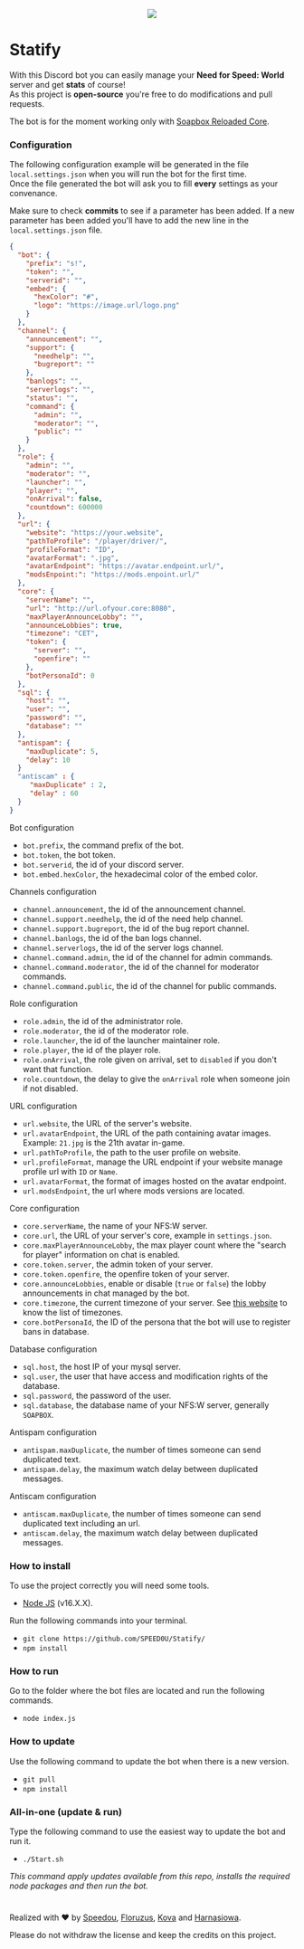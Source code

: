 <p align="center">
  <img src="https://i.imgur.com/KFbTIah.png" />
</p>  

# Statify
With this Discord bot you can easily manage your **Need for Speed: World** server and get **stats** of course!  
As this project is **open-source** you're free to do modifications and pull requests.

The bot is for the moment working only with [Soapbox Reloaded Core](https://github.com/SBRW-Reloaded/reloaded-sbrw-core).

### Configuration
The following configuration example will be generated in the file `local.settings.json` when you will run the bot for the first time.  
Once the file generated the bot will ask you to fill **every** settings as your convenance.

Make sure to check **commits** to see if a parameter has been added. 
If a new parameter has been added you'll have to add the new line in the `local.settings.json` file.

```JSON
{
  "bot": {
    "prefix": "s!",
    "token": "",
    "serverid": "",
    "embed": {
      "hexColor": "#",
      "logo": "https://image.url/logo.png"
    }
  },
  "channel": {
    "announcement": "",
    "support": {
      "needhelp": "",
      "bugreport": ""
    },
    "banlogs": "",
    "serverlogs": "",
    "status": "",
    "command": {
      "admin": "",
      "moderator": "",
      "public": ""
    }
  },
  "role": {
    "admin": "",
    "moderator": "",
    "launcher": "",
    "player": "",
    "onArrival": false,
    "countdown": 600000
  },
  "url": {
    "website": "https://your.website",
    "pathToProfile": "/player/driver/",
    "profileFormat": "ID",
    "avatarFormat": ".jpg",
    "avatarEndpoint": "https://avatar.endpoint.url/",
    "modsEnpoint:": "https://mods.enpoint.url/"
  },
  "core": {
    "serverName": "",
    "url": "http://url.ofyour.core:8080",
    "maxPlayerAnnounceLobby": "",
    "announceLobbies": true,
    "timezone": "CET",
    "token": {
      "server": "",
      "openfire": ""
    },
    "botPersonaId": 0
  },
  "sql": {
    "host": "",
    "user": "",
    "password": "",
    "database": ""
  },
  "antispam": {
    "maxDuplicate": 5,
    "delay": 10
  }
  "antiscam" : {
     "maxDuplicate" : 2,
     "delay" : 60
  }
}
```

Bot configuration
- `bot.prefix`, the command prefix of the bot.
- `bot.token`, the bot token.
- `bot.serverid`, the id of your discord server.
- `bot.embed.hexColor`, the hexadecimal color of the embed color.

Channels configuration
- `channel.announcement`, the id of the announcement channel.
- `channel.support.needhelp`, the id of the need help channel.
- `channel.support.bugreport`, the id of the bug report channel.
- `channel.banlogs`, the id of the ban logs channel.
- `channel.serverlogs`, the id of the server logs channel.
- `channel.command.admin`, the id of the channel for admin commands.
- `channel.command.moderator`, the id of the channel for moderator commands.
- `channel.command.public`, the id of the channel for public commands.

Role configuration
- `role.admin`, the id of the administrator role.
- `role.moderator`, the id of the moderator role.
- `role.launcher`, the id of the launcher maintainer role.
- `role.player`, the id of the player role.
- `role.onArrival`, the role given on arrival, set to `disabled` if you don't want that function.
- `role.countdown`, the delay to give the `onArrival` role when someone join if not disabled.

URL configuration
- `url.website`, the URL of the server's website.
- `url.avatarEndpoint`, the URL of the path containing avatar images. Example: `21.jpg` is the 21th avatar in-game.
- `url.pathToProfile`, the path to the user profile on website.
- `url.profileFormat`, manage the URL endpoint if your website manage profile url with `ID` or `Name`.
- `url.avatarFormat`, the format of images hosted on the avatar endpoint.
- `url.modsEndpoint`, the url where mods versions are located.

Core configuration
- `core.serverName`, the name of your NFS:W server.
- `core.url`, the URL of your server's core, example in `settings.json`.
- `core.maxPlayerAnnounceLobby`, the max player count where the "search for player" information on chat is enabled.
- `core.token.server`, the admin token of your server.
- `core.token.openfire`, the openfire token of your server.
- `core.announceLobbies`, enable or disable (`true` or `false`) the lobby announcements in chat managed by the bot.
- `core.timezone`, the current timezone of your server. See [this website](https://24timezones.com/time-zones) to know the list of timezones.
- `core.botPersonaId`, the ID of the persona that the bot will use to register bans in database.

Database configuration
- `sql.host`, the host IP of your mysql server.
- `sql.user`, the user that have access and modification rights of the database.
- `sql.password`, the password of the user.
- `sql.database`, the database name of your NFS:W server, generally `SOAPBOX`.

Antispam configuration
- `antispam.maxDuplicate`, the number of times someone can send duplicated text.
- `antispam.delay`, the maximum watch delay between duplicated messages.

Antiscam configuration
- `antiscam.maxDuplicate`, the number of times someone can send duplicated text including an url.
- `antiscam.delay`, the maximum watch delay between duplicated messages.

### How to install

To use the project correctly you will need some tools.
- [Node JS](https://nodejs.org/en/) (v16.X.X).

Run the following commands into your terminal.
- `git clone https://github.com/SPEED0U/Statify/`
- `npm install`


### How to run

Go to the folder where the bot files are located and run the following commands.
- `node index.js`

### How to update

Use the following command to update the bot when there is a new version.
- `git pull`
- `npm install`

### All-in-one (update & run)

Type the following command to use the easiest way to update the bot and run it.
- `./Start.sh`

*This command apply updates available from this repo, installs the required node packages and then run the bot.*


#
Realized with ❤️ by [Speedou](https://github.com/SPEED0U), [Floruzus](https://github.com/Floruzus), [Kova](https://github.com/Kovania) and [Harnasiowa](https://github.com/harnasiowa).

Please do not withdraw the license and keep the credits on this project.
